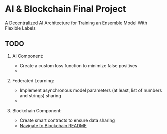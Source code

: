 # AI & Blockchain Final Project

A Decentralized AI Architecture for Training an Ensemble Model With Flexible Labels


## TODO
1. AI Component:
    * Create a custom loss function to minimize false positives
    * 

2. Federated Learning:
    * Implement asynchronous model parameters (at least, list of numbers and strings) sharing
    * 

3. Blockchain Component:
    * Create smart contracts to ensure data sharing 
    * [Navigate to Blockchain README](https://github.com/AI-and-Blockchain/F22_Federated_Learning_With_Flexible_Labels/blob/main/Blockchain%20Component/README.md)
